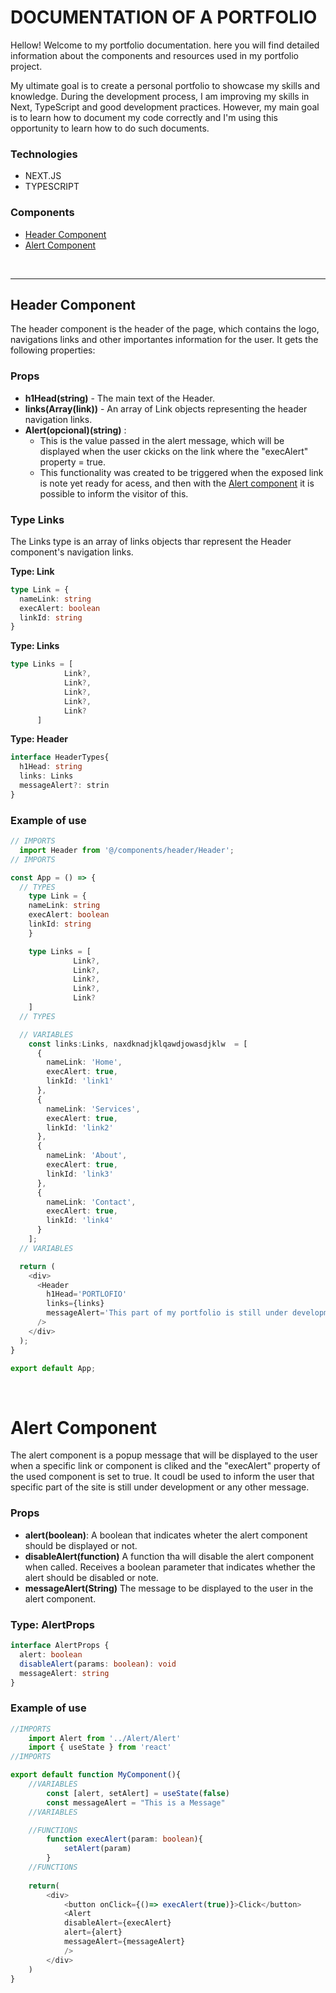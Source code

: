 # <b>DOCUMENTATION OF A PORTFOLIO</b>
Hellow! Welcome to my portfolio documentation. here you will find detailed information about the components and resources used in my portfolio project.

My ultimate goal is to create a personal portfolio to showcase my skills and knowledge. During the development process, I am improving my skills in Next, TypeScript and good development practices. However, my main goal is to learn how to document my code correctly and I'm using this opportunity to learn how to do such documents.

### <b>Technologies</b>
- NEXT.JS
- TYPESCRIPT


### <b>Components</b>
- [Header Component](#header-component)
- [Alert Component](#alert-component)

<br>

---

## <b>Header Component</b>

The header component is the header of the page, which contains the logo, navigations links and other importantes information for the user. It gets the following properties:

### <b>Props</b>
- <b>h1Head(string)</b> - The main text of the Header.
- <b>links(Array(link))</b> - An array of Link objects representing the header navigation links.
- <b>Alert(opcional)(string)</b> :
  -  This is the value passed in the alert message, which will be displayed when the user ckicks on the link where the "execAlert" property = true.
  - This functionality was created to be triggered when the exposed link is note yet ready for acess, and then with the [Alert component](#alert-component) it is possible to inform the visitor of this.

### <b>Type Links</b>
The Links type is an array of links objects thar represent the Header component's navigation links.

<b>Type: Link</b>
~~~ts
type Link = {
  nameLink: string
  execAlert: boolean
  linkId: string
}
~~~

<b>Type: Links</b>
~~~ts
type Links = [
            Link?,
            Link?,
            Link?,
            Link?,
            Link?
      ]
~~~

<b>Type: Header</b>
~~~ts
interface HeaderTypes{
  h1Head: string
  links: Links
  messageAlert?: strin
}
~~~

### Example of use
~~~ts
// IMPORTS
  import Header from '@/components/header/Header';
// IMPORTS

const App = () => {
  // TYPES
    type Link = {
    nameLink: string
    execAlert: boolean
    linkId: string
    }

    type Links = [
              Link?,
              Link?,
              Link?,
              Link?,
              Link?
    ]
  // TYPES

  // VARIABLES
    const links:Links, naxdknadjklqawdjowasdjklw  = [
      {
        nameLink: 'Home',
        execAlert: true,
        linkId: 'link1'
      },
      {
        nameLink: 'Services',
        execAlert: true,
        linkId: 'link2'
      },
      {
        nameLink: 'About',
        execAlert: true,
        linkId: 'link3'
      },
      {
        nameLink: 'Contact',
        execAlert: true,
        linkId: 'link4'
      }
    ];
  // VARIABLES

  return (
    <div>
      <Header
        h1Head='PORTLOFIO'
        links={links}
        messageAlert='This part of my portfolio is still under development'
      />
    </div>
  );
}

export default App;

~~~

<br>

# Alert Component
The alert component is a popup message that will be displayed to the user when a specific link or component is cliked and the "execAlert" property of the used component is set to true. It coudl be used to inform the user that specific part of the site is still under development or any other message.

### <b>Props</b>
- <b>alert(boolean)</b>: A boolean that indicates wheter the alert component should be displayed or not.
- <b>disableAlert(function)</b> A function tha will disable the alert component when called. Receives a boolean parameter that indicates whether the alert should be disabled or note.
- <b>messageAlert(String)</b> The message to be displayed to the user in the alert component. 

### <b>Type: AlertProps</b>
~~~ts
interface AlertProps {
  alert: boolean
  disableAlert(params: boolean): void
  messageAlert: string
}
~~~

### <b>Example of use</b>
~~~ts
//IMPORTS
    import Alert from '../Alert/Alert'
    import { useState } from 'react'
//IMPORTS

export default function MyComponent(){
    //VARIABLES 
        const [alert, setAlert] = useState(false)
        const messageAlert = "This is a Message"
    //VARIABLES

    //FUNCTIONS
        function execAlert(param: boolean){
            setAlert(param)
        }
    //FUNCTIONS
                        
    return(
        <div>
            <button onClick={()=> execAlert(true)}>Click</button>
            <Alert
            disableAlert={execAlert}
            alert={alert}
            messageAlert={messageAlert}
            />    
        </div>
    )
}


~~~

